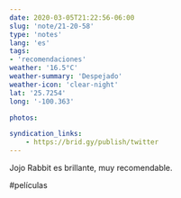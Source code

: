 ```yaml
---
date: 2020-03-05T21:22:56-06:00
slug: 'note/21-20-58'
type: 'notes'
lang: 'es'
tags:
- 'recomendaciones'
weather: '16.5°C'
weather-summary: 'Despejado'
weather-icon: 'clear-night'
lat: '25.7254'
long: '-100.363'

photos:

syndication_links:
    - https://brid.gy/publish/twitter
---
```

Jojo Rabbit es brillante, muy recomendable. 

 #películas